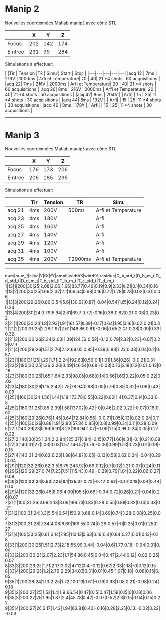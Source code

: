 # Manip 2

Nouvelles coordonnées Matlab manip2 avec cône STL

|   |  X | Y   | Z  | 
|---|---|---|---|
|Focus | 202 |142| 174|
|E ntree |231| 99| 284|

 

Simulations à effectuer:

|   |Tir   | Tension  |TR   | Simu  | Start | Stop |
|---|---|---|---|---|
|acq 12 | 7ms |  216V | 1000ms  |  Arfi et Temperature|  20 |  40| 21 *4 shots | 60 acquisitions |
|acq 22|  7ms |  216V | 2000ms  |  Arfi et Temperature|  20 |  40| 21 *4 shots | 60 acquisitions |
|acq 26|  8ms |  216V | 2000ms |   Arfi et Temperature|  20 |  40| 21 *4 shots | 50 acquisitions |
|acq 42|  8ms |  204V |            |   Arfi|  |   15 |  25| 11 *4 shots | 30 acquisitions |
|acq 44|  8ms |  192V |            |   Arfi|  |   15 |  25| 11 *4 shots | 30 acquisitions |
|acq 46 | 8ms |  178V |            |   Arfi|  |   15 |  25| 11 *4 shots | 30 acquisitions |

 
---------------------------------------------------------------
# Manip 3
 

Nouvelles coordonnées Matlab manip3 avec cône STL

|   |  X | Y   | Z  | 
|---|---|---|---|
|Focus | 176 |173| 206|
|E ntree |206| 185| 295|

Simulations à effectuer:

|   |Tir   | Tension  |TR   | Simu  |
|---|---|---|---|---|
|acq 21|    4ms |  200V |500ms     | Arfi et Temperature|
|acq 23 |   4ms |  180V  |        |                    Arfi|
|acq 25|    4ms |  160V |         |                    Arfi|
|acq 27|    4ms  | 140V  |        |                    Arfi|
|acq 29 |   4ms |  120V |          |                Arfi|
|acq 31 |   4ms |  100V |          |                 Arfi|
|acq 35 |   4ms  | 200V |T2900ms   |  Arfi et Temperature |

---------------------------------------------------------------



num|num_1|slice|V|fX|fY|ampli|widthX|widthY|residue|D_b_std_t|D_b_m_t|D_d_std_t|D_d_m_t|T_b_std_t|T_b_m_t|T_d_std_t|T_d_m_t
1|13|1|200|30|25|2.08|2.06|1.66|83.77|0.49|0.19|0.9|2.33|0.21|0.1|0.34|0.16
1|13|2|200|30|25|1.66|2.37|2.1|106.64|0.68|0.16|0.72|1.78|0.28|0.02|0.31|0.06
1|13|3|200|29|26|0.86|3.54|5.6|130.62|0.87|-0.04|0.54|1.65|0.24|0.12|0.24|0.24
1|13|4|200|30|24|0.79|5.94|2.81|69.7|0.77|-0.16|0.38|0.82|0.21|0.08|0.23|0.2
2|21|1|200|30|24|1.8|2.93|1.91|161.57|0.39|-0.17|0.64|1.95|0.16|0.02|0.21|0.3
2|21|2|200|31|25|2.28|1.97|2.61|148.86|0.61|-0.06|0.65|2.37|0.28|0.09|0.33|0.32
2|21|3|200|30|26|2.34|2.03|1.39|124.76|0.52|-0.12|0.79|2.32|0.23|-0.07|0.29|0.14
2|21|4|200|29|26|1.51|2.76|2.12|68.05|0.85|-0.39|0.83|1.25|0.33|0.04|0.2|0.57
3|23|1|180|31|25|1.29|1.71|2.24|192.63|0.56|0.1|1.01|1.66|0.26|-0|0.21|0.31
3|23|2|180|30|25|1.36|2.26|3.49|146.54|0.68|-0.03|0.73|2.18|0.2|0.01|0.13|0.16
3|23|3|180|30|26|1.65|1.64|2.33|98.08|0.68|0.14|0.56|1.69|0.22|0.05|0.22|0.02
3|23|4|180|30|26|1.15|2.42|1.75|78.94|0.68|0.05|0.79|0.85|0.32|-0.09|0.43|0.09
4|25|1|160|30|24|1.56|1.44|1.18|173.78|0.55|0.22|0.62|1.41|0.37|0.14|0.33|0.3
4|25|2|160|31|25|1.85|2.39|1.58|137.02|0.42|-0|0.46|2.02|0.22|-0.07|0.16|0.09
4|25|3|160|29|26|0.76|1.45|3.64|72.84|0.56|-0|0.71|1.05|0.13|0.02|0.24|0.11
4|25|4|160|30|26|0.88|1.91|2.83|57.34|0.85|0|0.8|0.99|0.34|0.11|0.28|0.09
5|27|1|140|29|23|0.66|6.91|3.23|196.94|1.07|-0.09|1.15|0.99|0.24|0.05|0.27|0.22
5|27|2|140|30|25|1.34|2|2.84|125.37|0.84|-0.15|0.77|1.66|0.31|-0.1|0.21|0.08
5|27|3|140|31|27|1.03|3.03|1.57|146.52|0.76|-0.06|0.99|1.53|0.23|0.01|0.19|-0.15
5|27|4|140|31|24|0.63|6.23|1.88|64.87|0.65|-0.13|0.58|0.63|0.24|-0.04|0.29|0.04
6|29|1|120|32|26|0.62|3.5|6.75|243.97|0.69|0.12|0.7|0.12|0.21|0.07|0.24|0.11
6|29|2|120|29|27|0.74|7.23|7.51|115.43|0.49|-0.29|0.79|1.04|0.22|0.06|0.27|0.08
6|29|3|120|32|24|0.53|7.25|8.1|135.27|0.72|-0.47|0.53|-0.24|0.18|0.04|0.44|0.14
6|29|4|120|32|26|0.45|8.06|4.09|105.6|0.66|-0.34|0.72|0.26|0.21|-0.04|0.26|0.07
7|31|1|100|31|26|0.69|2.13|3.09|189.73|0.83|0.28|0.55|0.89|0.32|0.14|0.33|0.21
7|31|2|100|31|24|0.3|5.54|6.54|150.9|0.68|0.14|0.69|0.74|0.28|0.08|0.25|0.02
7|31|3|100|31|28|0.34|4.08|6.69|169.55|0.74|0.28|0.57|-0|0.25|0.01|0.25|0.27
7|31|4|100|33|25|0.61|3.14|7.95|113.13|0.63|0.16|0.4|0.84|0.27|0.01|0.13|-0.18
8|33|1|200|30|25|1.51|2.73|2.18|55.99|0.44|-0.04|0.6|1.77|0.18|-0.04|0.31|0.06
8|33|2|200|30|25|2.07|2.23|1.7|54.86|0.45|0.04|0.47|2.44|0.12|-0.02|0.25|0.07
8|33|3|200|29|25|1.71|2.17|3.02|47.12|0.4|-0.12|0.67|2.03|0.18|-0|0.12|0.15
8|33|4|200|29|26|1.2|2.79|2.29|34.03|0.31|0.01|0.45|1.07|0.18|-0.08|0.15|0.05
9|35|1|200|28|24|1.13|2.25|1.72|100.13|0.61|-0.16|0.93|1.08|0.21|-0.08|0.24|0.18
9|35|2|200|27|25|1.52|1.4|1.9|66.54|0.47|0.15|0.47|1.58|0.15|0|0.18|0.06
9|35|3|200|27|25|1.95|1.87|2.4|45.78|0.42|-0.07|0.52|2.3|0.15|0.04|0.15|0.21
9|35|4|200|27|26|2.17|1.42|1.94|63.81|0.43|-0.16|0.28|2.25|0.13|-0.02|0.22|-0.03
